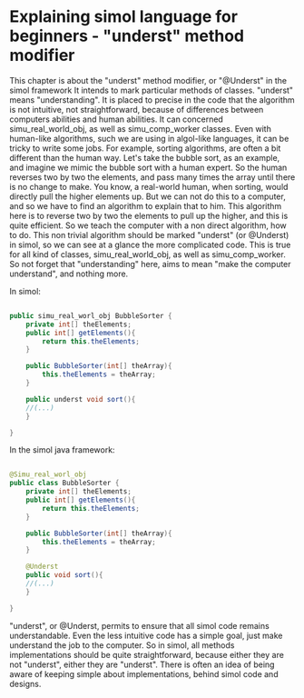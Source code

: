 # Explaining simol language for beginners - "underst" method modifier

This chapter is about the "underst" method modifier, or "@Underst" in the simol framework
It intends to mark particular methods of classes. "underst" means "understanding". It is placed to precise in the code that the algorithm is not intuitive, not straightforward, because of differences between computers abilities and human abilities. It can concerned simu_real_world_obj, as well as simu_comp_worker classes. Even with human-like algorithms, such we are using in algol-like languages, it can be tricky to write some jobs. For example, sorting algorithms, are often a bit different than the human way.
Let's take the bubble sort, as an example, and imagine we mimic the bubble sort with a human expert. So the human reverses two by two the elements, and pass many times the array until there is no change to make. You know, a real-world human, when sorting, would directly pull the higher elements up. But we can not do this to a computer, and so we have to find an algorithm to explain that to him. This algorithm here is to reverse two by two the elements to pull up the higher, and this is quite efficient. So we teach the computer with a non direct algorithm, how to do. This non trivial algorithm should be marked "underst" (or @Underst) in simol, so we can see at a glance the more complicated code. This is true for all kind of classes, simu_real_world_obj, as well as simu_comp_worker.
So not forget that "understanding" here, aims to mean "make the computer understand", and nothing more.

In simol:

```java

public simu_real_worl_obj BubbleSorter {
	private int[] theElements;
	public int[] getElements(){
		return this.theElements;
	}

	public BubbleSorter(int[] theArray){
		this.theElements = theArray;
	}

	public underst void sort(){
	//(...)
	}

}
```

In the simol java framework:

```java

@Simu_real_worl_obj
public class BubbleSorter {
	private int[] theElements;
	public int[] getElements(){
		return this.theElements;
	}

	public BubbleSorter(int[] theArray){
		this.theElements = theArray;
	}

	@Underst
	public void sort(){
	//(...)
	}

}
```

"underst", or @Underst, permits to ensure that all simol code remains understandable. Even the less intuitive code has a simple goal, just make understand the job to the computer. So in simol, all methods implementations should be quite straightforward, because either they are not "underst", either they are "underst".
There is often an idea of being aware of keeping simple about implementations, behind simol code and designs.